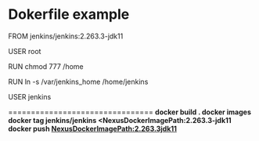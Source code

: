 # Dokerfile example
FROM jenkins/jenkins:2.263.3-jdk11

USER root

RUN chmod 777 /home

RUN ln -s /var/jenkins_home /home/jenkins

USER jenkins


================================
<b>
docker build .
docker images
docker tag jenkins/jenkins  <NexusDockerImagePath:2.263.3-jdk11
docker push  <NexusDockerImagePath:2.263.3jdk11>
  </b>
